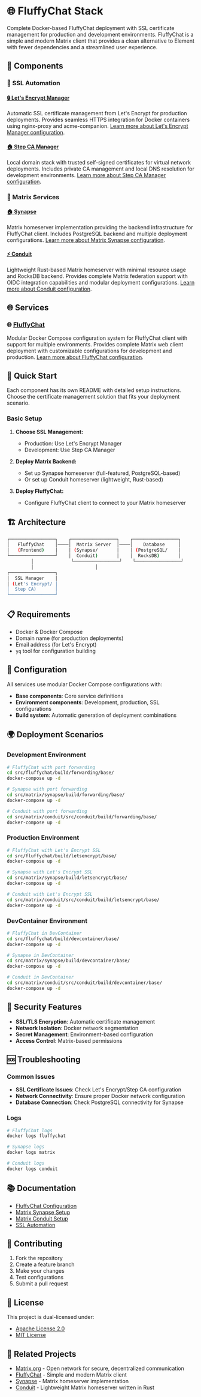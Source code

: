 # 🌐 FluffyChat Stack

Complete Docker-based FluffyChat deployment with SSL certificate management for production and development environments. FluffyChat is a simple and modern Matrix client that provides a clean alternative to Element with fewer dependencies and a streamlined user experience.

## 🧩 Components

### 🔐 SSL Automation

#### [🔒 Let's Encrypt Manager](src/ssl-automation/letsencrypt-manager)

Automatic SSL certificate management from Let's Encrypt for production deployments. Provides seamless HTTPS integration for Docker containers using nginx-proxy and acme-companion.
[Learn more about Let's Encrypt Manager configuration](src/ssl-automation/letsencrypt-manager/README.md).

#### [🏠 Step CA Manager](src/ssl-automation/step-ca-manager)

Local domain stack with trusted self-signed certificates for virtual network deployments. Includes private CA management and local DNS resolution for development environments.
[Learn more about Step CA Manager configuration](src/ssl-automation/step-ca-manager/README.md).

### 💬 Matrix Services

#### [🏠 Synapse](src/matrix/synapse)

Matrix homeserver implementation providing the backend infrastructure for FluffyChat client. Includes PostgreSQL backend and multiple deployment configurations.
[Learn more about Matrix Synapse configuration](src/matrix/synapse/README.md).

#### [⚡ Conduit](src/matrix/conduit)

Lightweight Rust-based Matrix homeserver with minimal resource usage and RocksDB backend. Provides complete Matrix federation support with OIDC integration capabilities and modular deployment configurations.
[Learn more about Conduit configuration](src/matrix/conduit/README.md).

## 🌐 Services

### 🌐 [FluffyChat](src/fluffychat/)

Modular Docker Compose configuration system for FluffyChat client with support for multiple environments. Provides complete Matrix web client deployment with customizable configurations for development and production.
[Learn more about FluffyChat configuration](src/fluffychat/README.md).

## 🚀 Quick Start

Each component has its own README with detailed setup instructions. Choose the certificate management solution that fits your deployment scenario.

### Basic Setup

1. **Choose SSL Management:**
   - Production: Use Let's Encrypt Manager
   - Development: Use Step CA Manager

2. **Deploy Matrix Backend:**
   - Set up Synapse homeserver (full-featured, PostgreSQL-based)
   - Or set up Conduit homeserver (lightweight, Rust-based)

3. **Deploy FluffyChat:**
   - Configure FluffyChat client to connect to your Matrix homeserver

## 🏗️ Architecture

```sh
┌─────────────────┐    ┌─────────────────┐    ┌─────────────────┐
│   FluffyChat    │────│  Matrix Server  │────│    Database     │
│   (Frontend)    │    │ (Synapse/       │    │ (PostgreSQL/    │
└─────────────────┘    │  Conduit)       │    │  RocksDB)       │
         │              └─────────────────┘    └─────────────────┘
         │                       │
┌─────────────────┐
│  SSL Manager    │
│ (Let's Encrypt/ │
│  Step CA)       │
└─────────────────┘
```

## 📋 Requirements

- Docker & Docker Compose
- Domain name (for production deployments)
- Email address (for Let's Encrypt)
- `yq` tool for configuration building

## 🔧 Configuration

All services use modular Docker Compose configurations with:

- **Base components**: Core service definitions
- **Environment components**: Development, production, SSL configurations
- **Build system**: Automatic generation of deployment combinations

## 🌍 Deployment Scenarios

### Development Environment

```bash
# FluffyChat with port forwarding
cd src/fluffychat/build/forwarding/base/
docker-compose up -d

# Synapse with port forwarding
cd src/matrix/synapse/build/forwarding/base/
docker-compose up -d

# Conduit with port forwarding
cd src/matrix/conduit/src/conduit/build/forwarding/base/
docker-compose up -d
```

### Production Environment

```bash
# FluffyChat with Let's Encrypt SSL
cd src/fluffychat/build/letsencrypt/base/
docker-compose up -d

# Synapse with Let's Encrypt SSL
cd src/matrix/synapse/build/letsencrypt/base/
docker-compose up -d

# Conduit with Let's Encrypt SSL
cd src/matrix/conduit/src/conduit/build/letsencrypt/base/
docker-compose up -d
```

### DevContainer Environment

```bash
# FluffyChat in DevContainer
cd src/fluffychat/build/devcontainer/base/
docker-compose up -d

# Synapse in DevContainer
cd src/matrix/synapse/build/devcontainer/base/
docker-compose up -d

# Conduit in DevContainer
cd src/matrix/conduit/src/conduit/build/devcontainer/base/
docker-compose up -d
```

## 🔐 Security Features

- **SSL/TLS Encryption**: Automatic certificate management
- **Network Isolation**: Docker network segmentation
- **Secret Management**: Environment-based configuration
- **Access Control**: Matrix-based permissions

## 🆘 Troubleshooting

### Common Issues

- **SSL Certificate Issues**: Check Let's Encrypt/Step CA configuration
- **Network Connectivity**: Ensure proper Docker network configuration
- **Database Connection**: Check PostgreSQL connectivity for Synapse

### Logs

```bash
# FluffyChat logs
docker logs fluffychat

# Synapse logs
docker logs matrix

# Conduit logs
docker logs conduit
```

## 📚 Documentation

- [FluffyChat Configuration](src/fluffychat/README.md)
- [Matrix Synapse Setup](src/matrix/synapse/README.md)
- [Matrix Conduit Setup](src/matrix/conduit/README.md)
- [SSL Automation](src/ssl-automation/)

## 🤝 Contributing

1. Fork the repository
2. Create a feature branch
3. Make your changes
4. Test configurations
5. Submit a pull request

## 📄 License

This project is dual-licensed under:

- [Apache License 2.0](LICENSE-APACHE)
- [MIT License](LICENSE-MIT)

## 🔗 Related Projects

- [Matrix.org](https://matrix.org/) - Open network for secure, decentralized communication
- [FluffyChat](https://fluffychat.im/) - Simple and modern Matrix client
- [Synapse](https://github.com/matrix-org/synapse) - Matrix homeserver implementation
- [Conduit](https://conduit.rs/) - Lightweight Matrix homeserver written in Rust
